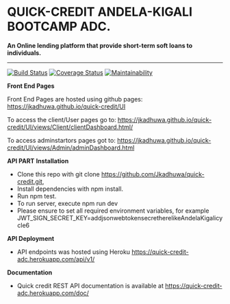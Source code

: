 # QUICK-CREDIT ANDELA-KIGALI BOOTCAMP ADC.

**An Online lending platform that provide short-term soft loans to individuals.**

---

[![Build Status](https://travis-ci.org/Jkadhuwa/quick-credit.svg?branch=develop)](https://travis-ci.org/Jkadhuwa/quick-credit)
[![Coverage Status](https://coveralls.io/repos/github/Jkadhuwa/quick-credit/badge.svg?branch=develop)](https://coveralls.io/github/Jkadhuwa/quick-credit?branch=develop)
[![Maintainability](https://api.codeclimate.com/v1/badges/4ca4a4603f8a592be4bf/maintainability)](https://codeclimate.com/github/Jkadhuwa/quick-credit/maintainability)

**Front End Pages**

Front End Pages are hosted using github pages: https://jkadhuwa.github.io/quick-credit/UI

To access the client/User pages go to: https://jkadhuwa.github.io/quick-credit/UI/views/Client/clientDashboard.html/

To access adminstartors pages got to: https://jkadhuwa.github.io/quick-credit/UI/views/Admin/adminDashboard.html

**API PART**
**Installation**

- Clone this repo with git clone https://github.com/Jkadhuwa/quick-credit.git,
- Install dependencies with npm install.
- Run npm test.
- To run server, execute npm run dev
- Please ensure to set all required environment variables, for example
  JWT_SIGN_SECRET_KEY=addjsonwebtokensecretherelikeAndelaKigalicycle6

**API Deployment**

- API endpoints was hosted using Heroku https://quick-credit-adc.herokuapp.com/api/v1/

**Documentation**

- Quick credit REST API documentation is available at https://quick-credit-adc.herokuapp.com/doc/
